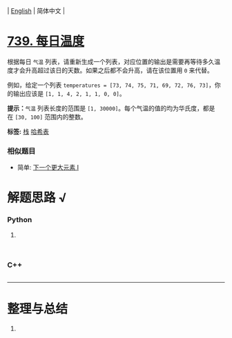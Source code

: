 | [English](README_EN.md) | 简体中文 |

# [739. 每日温度](https://leetcode-cn.com/problems/daily-temperatures)
<p>根据每日 <code>气温</code> 列表，请重新生成一个列表，对应位置的输出是需要再等待多久温度才会升高超过该日的天数。如果之后都不会升高，请在该位置用&nbsp;<code>0</code> 来代替。</p>

<p>例如，给定一个列表&nbsp;<code>temperatures = [73, 74, 75, 71, 69, 72, 76, 73]</code>，你的输出应该是&nbsp;<code>[1, 1, 4, 2, 1, 1, 0, 0]</code>。</p>

<p><strong>提示：</strong><code>气温</code> 列表长度的范围是&nbsp;<code>[1, 30000]</code>。每个气温的值的均为华氏度，都是在&nbsp;<code>[30, 100]</code>&nbsp;范围内的整数。</p>

**标签:**  [栈](https://leetcode-cn.com/tag/stack) [哈希表](https://leetcode-cn.com/tag/hash-table) 
 ### 相似题目
- 简单:	[下一个更大元素 I](https://leetcode-cn.com/problems/next-greater-element-i) 

# 解题思路 √

### Python

1. 

```python

```


```python

```

### C++

```cpp

```

---



# 整理与总结

1. 